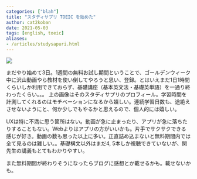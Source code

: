 ```yaml
---
categories: ["blah"]
title: "スタディサプリ TOEIC を始めた"
author: cat2koban
date: 2021-05-03
tags: [english, toeic]
aliases:
- /articles/studysapuri.html
---
```


![](https://i.imgur.com/63G93uQ.png)

まだやり始めて3日。1週間の無料お試し期間ということで、ゴールデンウィーク中に沢山動画やら教材を使い倒してやろうと思い、登録。とはいえまだ1日1時間くらいしか利用できておらず、基礎講座（基本英文法・基礎英単語）を一通り終わったくらい。。。
上の画像はそのスタディサプリのプロフィール。学習時間を計測してくれるのはモチベーションになるから嬉しい。連続学習日数も、途絶えさせないようにと、何か少しでもやるかと思えるので、個人的には嬉しい。

UXは特に不満に思う箇所はない。動画が急に止まったり、アプリが急に落ちたりすることもない。Webよりはアプリの方がいいかも。片手でサクサクできる感じが好き。動画の数も思った以上に多い。正直詰め込まないと無料期間内では全て見るのは難しい。。基礎構文以外はまだ4, 5本しか視聴できていないが、関先生の講義もとてもわかりやすい。

また無料期間が終わりそうになったらブログに感想とか載せるかも。載せないかも。
